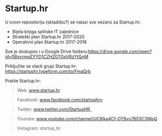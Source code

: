 # Startup.hr
U ovom repositoriju (skladištu?) se nalazi sve vezano za Startup.hr:
* Bijela knjiga splitske IT zajednice
* Strateški plan Startup.hr 2017-2020
* Operativni plan Startup.hr 2017-2018

Sve je dostupno i u Google Drive folderu:https://drive.google.com/open?id=0BxyrmqZYYD1CZHZGTGpVRzYtQnM

Priključite se slack grupi Startup.hr: https://startuphr.typeform.com/to/FmaQrb

Pratite Startup.hr:  

>Web: www.startup.hr  

>Facebook: www.facebook.com/startuphrv  

>Twitter: www.twitter.com/StartupHR_  

>Youtube: www.youtube.com/channel/UC8lka4Cf-OTBvs7B53C3WpQ  

>Instagram: startup_hr
